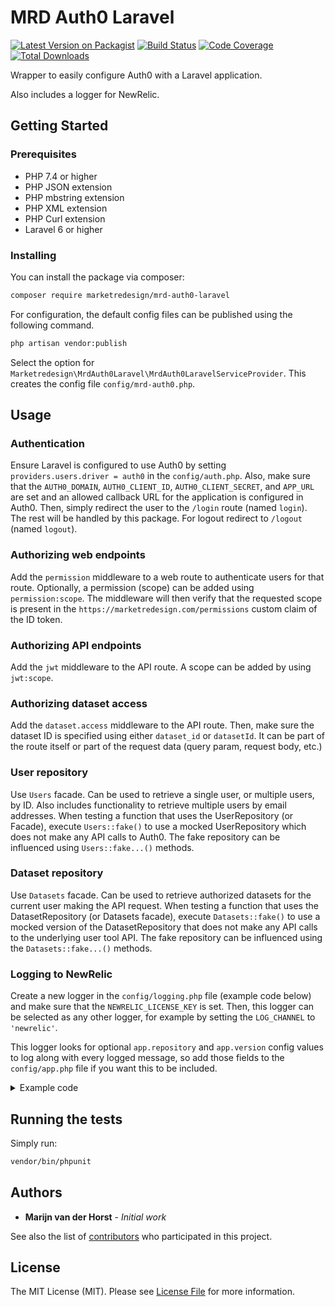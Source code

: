 # MRD Auth0 Laravel

[![Latest Version on Packagist](https://img.shields.io/packagist/v/marketredesign/mrd-auth0-laravel.svg?style=flat-square)](https://packagist.org/packages/marketredesign/mrd-auth0-laravel)
[![Build Status](https://img.shields.io/azure-devops/build/marketredesign/f65f3c91-a76b-44db-b3a7-3815b9938e01/19/master?style=flat-square)](https://dev.azure.com/marketredesign/Public%20Packages/_build?definitionId=19&_a=summary)
[![Code Coverage](https://img.shields.io/codecov/c/gh/marketredesign/mrd-auth0-laravel/master.svg?style=flat-square)](https://codecov.io/gh/marketredesign/mrd-auth0-laravel)
[![Total Downloads](https://img.shields.io/packagist/dt/marketredesign/mrd-auth0-laravel.svg?style=flat-square)](https://packagist.org/packages/marketredesign/mrd-auth0-laravel)

Wrapper to easily configure Auth0 with a Laravel application.

Also includes a logger for NewRelic.

## Getting Started

### Prerequisites

* PHP 7.4 or higher
* PHP JSON extension
* PHP mbstring extension
* PHP XML extension
* PHP Curl extension
* Laravel 6 or higher

### Installing

You can install the package via composer:

```bash
composer require marketredesign/mrd-auth0-laravel
```

For configuration, the default config files can be published using the following command.
```bash
php artisan vendor:publish
```
Select the option for `Marketredesign\MrdAuth0Laravel\MrdAuth0LaravelServiceProvider`. This creates the config file
`config/mrd-auth0.php`.

## Usage

### Authentication
Ensure Laravel is configured to use Auth0 by setting `providers.users.driver = auth0` in the `config/auth.php`. 
Also, make sure that the `AUTH0_DOMAIN`, `AUTH0_CLIENT_ID`, `AUTH0_CLIENT_SECRET`, and `APP_URL` are set and an
allowed callback URL for the application is configured in Auth0. Then, simply redirect the user to the `/login` route 
(named `login`). The rest will be handled by this package. For logout redirect to `/logout` (named `logout`).

### Authorizing web endpoints
Add the `permission` middleware to a web route to authenticate users for that route. Optionally, a permission (scope)
can be added using `permission:scope`. The middleware will then verify that the requested scope is present in the
`https://marketredesign.com/permissions` custom claim of the ID token.

### Authorizing API endpoints
Add the `jwt` middleware to the API route. A scope can be added by using `jwt:scope`.

### Authorizing dataset access
Add the `dataset.access` middleware to the API route. Then, make sure the dataset ID is specified using either 
`dataset_id` or `datasetId`. It can be part of the route itself or part of the request data (query param, 
request body, etc.) 

### User repository
Use `Users` facade. Can be used to retrieve a single user, or multiple users, by ID.
Also includes functionality to retrieve multiple users by email addresses.
When testing a function that uses the UserRepository (or Facade), execute `Users::fake()` to use a mocked UserRepository
which does not make any API calls to Auth0. The fake repository can be influenced using `Users::fake...()` methods.

### Dataset repository
Use `Datasets` facade. Can be used to retrieve authorized datasets for the current user making the API request.
When testing a function that uses the DatasetRepository (or Datasets facade), execute `Datasets::fake()` to use a mocked
version of the DatasetRepository that does not make any API calls to the underlying user tool API. The fake repository
can be influenced using the `Datasets::fake...()` methods.

### Logging to NewRelic
Create a new logger in the `config/logging.php` file (example code below) and make sure that the `NEWRELIC_LICENSE_KEY` is set. 
Then, this logger can be selected as any other logger, for example by setting the `LOG_CHANNEL` to `'newrelic'`.

This logger looks for optional `app.repository` and `app.version` config values to log along with every 
logged message, so add those fields to the `config/app.php` file if you want this to be included. 

<details>
<summary>Example code</summary>

Logger for in `config/logging.php`:
```php
'newrelic' => [
    'driver' => 'custom',
    'via' => \Marketredesign\MrdAuth0Laravel\Logging\NewRelicLogger::class,
    'license_key' => env('NEWRELIC_LICENSE_KEY'),
],
```

Optional `app.repository` and `app.version` config values for in `config/app.php`:
```php
    /*
    |--------------------------------------------------------------------------
    | Repository Name
    |--------------------------------------------------------------------------
    |
    | The name of the repository this application is an instance of.
    | Used for example when logging to NewRelic.
    |
    */
    'repository' => 'your-repository-name-here',
    
    /*
    |--------------------------------------------------------------------------
    | Application Version
    |--------------------------------------------------------------------------
    |
    | Version name of the code currently. When developing, this will be local.
    | When the code is being built, a version.txt document at the root should
    | be created containing the version number (or other build specification
    | such as the commit hash), which is then loaded into this config variable.
    |
    */
    'version' => file_exists('../version.txt') ? file('../version.txt')[0] : 'local',
```
</details>

## Running the tests

Simply run:

```bash
vendor/bin/phpunit
```

## Authors

* **Marijn van der Horst** - *Initial work*

See also the list of [contributors](https://github.com/marketredesign/mrd-auth0-laravel/contributors) who participated in this project.

## License

The MIT License (MIT). Please see [License File](LICENSE.md) for more information.
